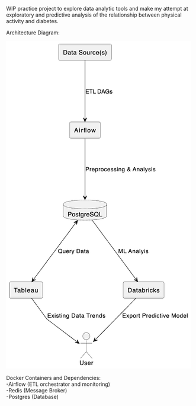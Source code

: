 WIP practice project to explore data analytic tools and make my attempt at exploratory and predictive analysis of the relationship between physical activity and diabetes.

Architecture Diagram:

![Architecture Diagram](image.png)

Docker Containers and Dependencies:
<br>
-Airflow (ETL orchestrator and monitoring)
<br>
-Redis (Message Broker)
<br>
-Postgres (Database)